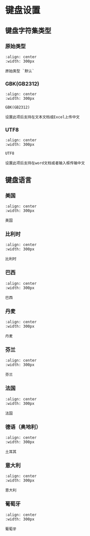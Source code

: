 # 键盘设置

## 键盘字符集类型
### 原始类型
```{figure} media/6060101.png
:align: center
:width: 300px

原始类型 `默认`
```
### GBK(GB2312)

```{figure} media/6060101.png
:align: center
:width: 300px

GBK(GB2312)
```

```{note}
设置此项后支持在文本文档或Excel上传中文
```

### UTF8
```{figure} media/6060101.png
:align: center
:width: 300px

UTF8
```

```{note}
设置此项后支持在word文档或者输入框传输中文
```




## 键盘语言


### 美国


```{figure} media/6060101.png
:align: center
:width: 300px

美国
```

### 比利时 

```{figure} media/6060102.png
:align: center
:width: 300px

比利时 
```

### 巴西

```{figure} media/6060103.png
:align: center
:width: 300px

巴西
```


### 丹麦

```{figure} media/6060106.png
:align: center
:width: 300px

丹麦
```
  

### 芬兰

```{figure} media/6060107.png
:align: center
:width: 300px

芬兰
```
  

### 法国

```{figure} media/6060108.png
:align: center
:width: 300px

法国
```
  

### 德语（奥地利）

```{figure} media/6060109.png
:align: center
:width: 300px

土耳其
```

  

### 意大利

```{figure} media/606010D.png
:align: center
:width: 300px

意大利
```

### 葡萄牙

```{figure} media/6060112.png
:align: center
:width: 300px

葡萄牙
```
  
